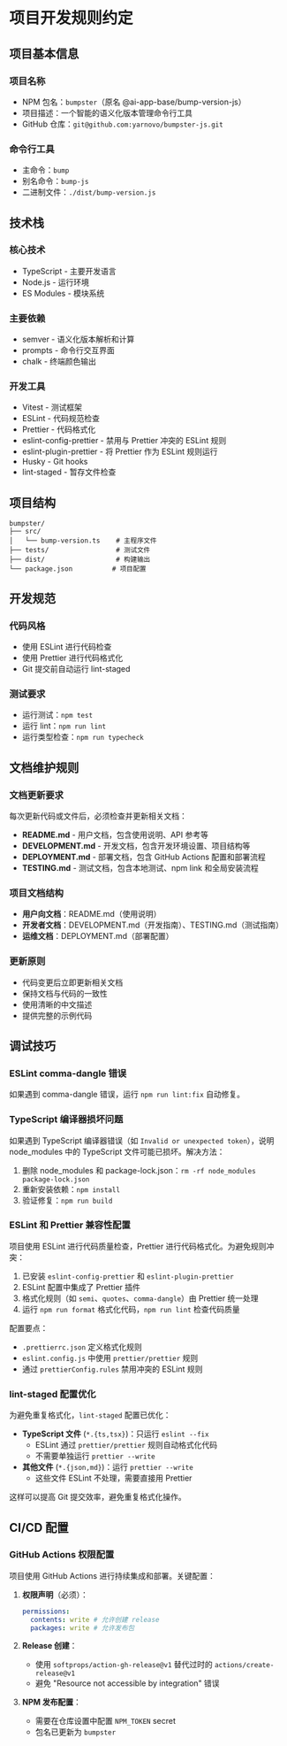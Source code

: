 # 项目开发规则约定

## 项目基本信息

### 项目名称

- NPM 包名：`bumpster`（原名 @ai-app-base/bump-version-js）
- 项目描述：一个智能的语义化版本管理命令行工具
- GitHub 仓库：`git@github.com:yarnovo/bumpster-js.git`

### 命令行工具

- 主命令：`bump`
- 别名命令：`bump-js`
- 二进制文件：`./dist/bump-version.js`

## 技术栈

### 核心技术

- TypeScript - 主要开发语言
- Node.js - 运行环境
- ES Modules - 模块系统

### 主要依赖

- semver - 语义化版本解析和计算
- prompts - 命令行交互界面
- chalk - 终端颜色输出

### 开发工具

- Vitest - 测试框架
- ESLint - 代码规范检查
- Prettier - 代码格式化
- eslint-config-prettier - 禁用与 Prettier 冲突的 ESLint 规则
- eslint-plugin-prettier - 将 Prettier 作为 ESLint 规则运行
- Husky - Git hooks
- lint-staged - 暂存文件检查

## 项目结构

```
bumpster/
├── src/
│   └── bump-version.ts    # 主程序文件
├── tests/                 # 测试文件
├── dist/                  # 构建输出
└── package.json          # 项目配置
```

## 开发规范

### 代码风格

- 使用 ESLint 进行代码检查
- 使用 Prettier 进行代码格式化
- Git 提交前自动运行 lint-staged

### 测试要求

- 运行测试：`npm test`
- 运行 lint：`npm run lint`
- 运行类型检查：`npm run typecheck`

## 文档维护规则

### 文档更新要求

每次更新代码或文件后，必须检查并更新相关文档：

- **README.md** - 用户文档，包含使用说明、API 参考等
- **DEVELOPMENT.md** - 开发文档，包含开发环境设置、项目结构等
- **DEPLOYMENT.md** - 部署文档，包含 GitHub Actions 配置和部署流程
- **TESTING.md** - 测试文档，包含本地测试、npm link 和全局安装流程

### 项目文档结构

- **用户向文档**：README.md（使用说明）
- **开发者文档**：DEVELOPMENT.md（开发指南）、TESTING.md（测试指南）
- **运维文档**：DEPLOYMENT.md（部署配置）

### 更新原则

- 代码变更后立即更新相关文档
- 保持文档与代码的一致性
- 使用清晰的中文描述
- 提供完整的示例代码

## 调试技巧

### ESLint comma-dangle 错误

如果遇到 comma-dangle 错误，运行 `npm run lint:fix` 自动修复。

### TypeScript 编译器损坏问题

如果遇到 TypeScript 编译器错误（如 `Invalid or unexpected token`），说明 node_modules 中的 TypeScript 文件可能已损坏。解决方法：

1. 删除 node_modules 和 package-lock.json：`rm -rf node_modules package-lock.json`
2. 重新安装依赖：`npm install`
3. 验证修复：`npm run build`

### ESLint 和 Prettier 兼容性配置

项目使用 ESLint 进行代码质量检查，Prettier 进行代码格式化。为避免规则冲突：

1. 已安装 `eslint-config-prettier` 和 `eslint-plugin-prettier`
2. ESLint 配置中集成了 Prettier 插件
3. 格式化规则（如 `semi`、`quotes`、`comma-dangle`）由 Prettier 统一处理
4. 运行 `npm run format` 格式化代码，`npm run lint` 检查代码质量

配置要点：

- `.prettierrc.json` 定义格式化规则
- `eslint.config.js` 中使用 `prettier/prettier` 规则
- 通过 `prettierConfig.rules` 禁用冲突的 ESLint 规则

### lint-staged 配置优化

为避免重复格式化，`lint-staged` 配置已优化：

- **TypeScript 文件** (`*.{ts,tsx}`)：只运行 `eslint --fix`
  - ESLint 通过 `prettier/prettier` 规则自动格式化代码
  - 不需要单独运行 `prettier --write`
- **其他文件** (`*.{json,md}`)：运行 `prettier --write`
  - 这些文件 ESLint 不处理，需要直接用 Prettier

这样可以提高 Git 提交效率，避免重复格式化操作。

## CI/CD 配置

### GitHub Actions 权限配置

项目使用 GitHub Actions 进行持续集成和部署。关键配置：

1. **权限声明**（必须）：

   ```yaml
   permissions:
     contents: write # 允许创建 release
     packages: write # 允许发布包
   ```

2. **Release 创建**：
   - 使用 `softprops/action-gh-release@v1` 替代过时的 `actions/create-release@v1`
   - 避免 "Resource not accessible by integration" 错误

3. **NPM 发布配置**：
   - 需要在仓库设置中配置 `NPM_TOKEN` secret
   - 包名已更新为 `bumpster`

<!-- 最后更新时间: 2025-01-08T14:13:42+08:00 -->
<!-- 最后检查时间: 2025-01-08T14:13:42+08:00 -->
